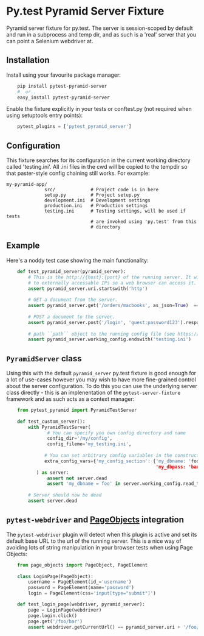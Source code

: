 # Py.test Pyramid Server Fixture

Pyramid server fixture for py.test. The server is session-scoped by default 
and run in a subprocess and temp dir, and as such is a 'real' server that you 
can point a Selenium webdriver at. 
                      
## Installation

Install using your favourite package manager:

```bash
    pip install pytest-pyramid-server
    #  or..
    easy_install pytest-pyramid-server
```

Enable the fixture explicitly in your tests or conftest.py (not required when using setuptools entry points):

```python
    pytest_plugins = ['pytest_pyramid_server']
```
                      
## Configuration

This fixture searches for its configuration in the current working directory
called 'testing.ini'. All .ini files in the cwd will be copied to the tempdir
so that paster-style config chaining still works. For example:

    my-pyramid-app/
                  src/             # Project code is in here
                  setup.py         # Project setup.py
                  development.ini  # Development settings
                  production.ini   # Production settings
                  testing.ini      # Testing settings, will be used if tests 
                                   # are invoked using 'py.test' from this 
                                   # directory

## Example 

Here's a noddy test case showing the main functionality:

```python
    def test_pyramid_server(pyramid_server):
        # This is the http://{host}:{port} of the running server. It will attempt to resolve
        # to externally accessable IPs so a web browser can access it.
        assert pyramid_server.uri.startswith('http')
        
        # GET a document from the server.
        assert pyramid_server.get('/orders/macbooks', as_json=True)  == {'id-1234': 'MPB-15inch'}
        
        # POST a document to the server.
        assert pyramid_server.post('/login', 'guest:password123').response_code == 200
        
        # path ``path`` object to the running config file (see https://path.readthedocs.io/)
        assert pyramid_server.working_config.endswith('testing.ini')
```        
        
## `PyramidServer` class

Using this with the default `pyramid_server` py.test fixture is good enough for a lot of 
use-cases however you may wish to have more fine-grained control about the server configuration.
To do this you can use the underlying server class directly - this is an implenentation of the
`pytest-server-fixture` framework and as such acts as a context manager:

```python
    from pytest_pyramid import PyramidTestServer
    
    def test_custom_server():
        with PyramidTestServer(
               # You can specify you own config directory and name
               config_dir='/my/config',
               config_fileme='my_testing.ini',
                               
              # You can set arbitrary config variables in the constructor
              extra_config_vars={'my_config_section': {'my_dbname: 'foo',
                                                       'my_dbpass: 'bar'}}
           ) as server:
               assert not server.dead
               assert 'my_dbname = foo' in server.working_config.read_text()
               
        # Server should now be dead
        assert server.dead   
```
        
## `pytest-webdriver` and [PageObjects](https://page-objects.readthedocs.org/en/latest/) integration

The `pytest-webdriver` plugin will detect when this plugin is active and set its default base
URL to the url of the running server. This is a nice way of avoiding lots of string manipulation
in your browser tests when using Page Objects:

```python
    from page_objects import PageObject, PageElement
    
    class LoginPage(PageObject):
        username = PageElement(id_='username')
        password = PageElement(name='password')
        login = PageElement(css='input[type="submit"]')

    def test_login_page(webdriver, pyramid_server):
        page = LoginPage(webdriver)
        page.login.click()
        page.get('/foo/bar')
        assert webdriver.getCurrentUrl() == pyramid_server.uri + '/foo/bar'
```        
